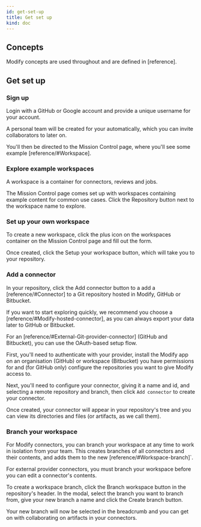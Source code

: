 ```yaml
---
id: get-set-up
title: Get set up
kind: doc
---
```


## Concepts

Modify concepts are used throughout and are defined in [reference].

## Get set up

### Sign up

Login with a GitHub or Google account and provide a unique username for your account.

A personal team will be created for your automatically, which you can invite collaborators to later on.

You'll then be directed to the Mission Control page, where you'll see some example [reference/#Workspace].

### Explore example workspaces

A workspace is a container for connectors, reviews and jobs. 

The Mission Control page comes set up with workspaces containing example content for common use cases. Click the Repository button next to the workspace name to explore.

### Set up your own workspace 

To create a new workspace, click the plus icon on the workspaces container on the Mission Control page and fill out the form.

Once created, click the Setup your workspace button, which will take you to your repository.

### Add a connector 

In your repository, click the Add connector button to a add a [reference/#Connector] to a Git repository hosted in Modify, GitHub or Bitbucket.

If you want to start exploring quickly, we recommend you choose a [reference/#Modify-hosted-connector], as you can always export your data later to GitHub or Bitbucket.

<WarningMessage header="IMPORTANT" content="You'll need accounts and Git repositories set up already to create connectors to GitHub and Bitbucket."/>

For an [reference/#External-Git-provider-connector] (GitHub and Bitbucket), you can use the OAuth-based setup flow.

First, you'll need to authenticate with your provider, install the Modify app on an organisation (GitHub) or workspace (Bitbucket) you have permissions for and (for GitHub only) configure the repositories you want to give Modify access to.

Next, you'll need to configure your connector, giving it a name and id, and selecting a remote repository and branch, then click `Add connector` to create your connector. 

Once created, your connector will appear in your repository's tree and you can view its directories and files (or artifacts, as we call them).

### Branch your workspace

For Modify connectors, you can branch your workspace at any time to work in isolation from your team. This creates branches of all connectors and their contents, and adds them to the new [reference/#Workspace-branch]`. 

For external provider connectors, you must branch your workspace before you can edit a connector's contents. 

To create a workspace branch, click the Branch workspace button in the repository's header. In the modal, select the branch you want to branch from, give your new branch a name and click the Create branch button.

Your new branch will now be selected in the breadcrumb and you can get on with collaborating on artifacts in your connectors.
